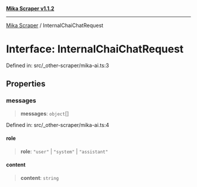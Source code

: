 [**Mika Scraper v1.1.2**](../README.md)

***

[Mika Scraper](../README.md) / InternalChaiChatRequest

# Interface: InternalChaiChatRequest

Defined in: src/\_other-scraper/mika-ai.ts:3

## Properties

### messages

> **messages**: `object`[]

Defined in: src/\_other-scraper/mika-ai.ts:4

#### role

> **role**: `"user"` \| `"system"` \| `"assistant"`

#### content

> **content**: `string`
